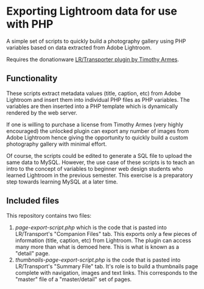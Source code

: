 # Exporting Lightroom data for use with PHP

A simple set of scripts to quickly build a photography gallery using PHP variables based on data extracted from Adobe Lightroom.

Requires the donationware [LR/Transporter plugin by Timothy Armes](http://www.photographers-toolbox.com/products/lrtransporter.php).

## Functionality

These scripts extract metadata values (title, caption, etc) from Adobe Lightroom and insert them into individual PHP files as PHP variables. The variables are then inserted into a PHP template which is dynamically rendered by the web server.

If one is willing to purchase a license from Timothy Armes (very highly encouraged) the unlocked plugin can export any number of images from Adobe Lightroom hence giving the opportunity to quickly build a custom photography gallery with minimal effort.

Of course, the scripts could be edited to generate a SQL file to upload the same data to MySQL. However, the use case of these scripts is to teach an intro to the concept of variables to beginner web design students who learned Lightroom in the previous semester. This exercise is a preparatory step towards learning MySQL at a later time.


## Included files

This repository contains two files:

1. *page-export-script.php* which is the code that is pasted into LR/Transport's "Companion Files" tab. This exports only a few pieces of information (title, caption, etc) from Lightroom. The plugin can access many more than what is demoed here. This is what is known as a "detail" page.
2. *thumbnails-page-export-script.php* is the code that is pasted into LR/Transport's "Summary File" tab. It's role is to build a thumbnails page complete with navigation, images and text links. This corresponds to the "master" file of a "master/detail" set of pages.

